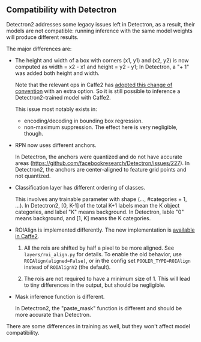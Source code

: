 

## Compatibility with Detectron

Detectron2 addresses some legacy issues left in Detectron, as a result, their models
are not compatible:
running inference with the same model weights will produce different results.

The major differences are:

- The height and width of a box with corners (x1, y1) and (x2, y2) is now computed as
	width = x2 - x1 and height = y2 - y1;
	In Detectron, a "+ 1" was added both height and width.

	Note that the relevant ops in Caffe2 has [adopted this change of convention](https://github.com/pytorch/pytorch/pull/20550)
	with an extra option.
	So it is still possible to inference a Detectron2-trained model with Caffe2.

	This issue most notably exists in:
	- encoding/decoding in bounding box regression.
	- non-maximum suppression. The effect here is very negligible, though.

- RPN now uses different anchors.

  In Detectron, the anchors were quantized and do not have accurate areas (https://github.com/facebookresearch/Detectron/issues/227).
	In Detectron2, the anchors are center-aligned to feature grid points and not quantized.

- Classification layer has different ordering of classes.

	This involves any trainable parameter with shape (..., #categories + 1, ...).
	In Detectron2, [0, K-1] of the total K+1 labels mean the K object categories,
	and label "K" means background.
	In Detectron, lable "0" means background, and [1, K] means the K categories.

- ROIAlign is implemented differently. The new implementation is [available in Caffe2](https://github.com/pytorch/pytorch/pull/23706).

  1. All the rois are shifted by half a pixel to be more aligned. See `layers/roi_align.py` for details.
     To enable the old behavior, use `ROIAlign(aligned=False)`, or in the config set `POOLER_TYPE=ROIAlign` instead of
     `ROIAlignV2` (the default).

  1. The rois are not required to have a minimum size of 1.
     This will lead to tiny differences in the output, but should be negligible.

- Mask inference function is different.

	In Detectron2, the "paste_mask" function is different and should be more accurate than Detectron.

There are some differences in training as well, but they won't affect model compatibility.
